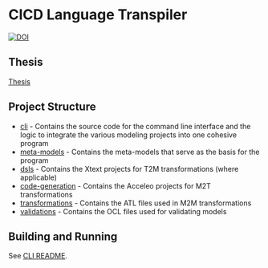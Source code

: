 # CICD Language Transpiler

<a href="https://zenodo.org/doi/10.5281/zenodo.11922313"><img src="https://zenodo.org/badge/753056108.svg" alt="DOI"></a>

## Thesis

[Thesis](./docs/thesis/thesis.pdf)

## Project Structure

- [cli](./cli/) - Contains the source code for the command line interface and the logic to integrate the various modeling projects into one cohesive program
- [meta-models](./meta-models/) - Contains the meta-models that serve as the basis for the program
- [dsls](./dsls/) - Contains the Xtext projects for T2M transformations (where applicable)
- [code-generation](./code-generation/) - Contains the Acceleo projects for M2T transformations
- [transformations](./cli/src/main/resources/transformations/) - Contains the ATL files used in M2M transformations
- [validations](./cli/src/main/resources/validations/) - Contains the OCL files used for validating models

## Building and Running

See [CLI README](./cli/README.MD).

